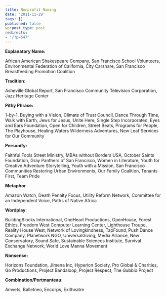 ```yaml
---
title: Nonprofit Naming
date: '2011-11-29'
tags: []
published: false
wp:post_type: post
redirects:
- "/?p=547"
---
```


**Explanatory Name:**

African American Shakespeare Company, San Francisco School Volunteers, Environmental Federation of California, City Carshare, San Francisco Breastfeeding Promotion Coalition

**Tradition**:

Asheville Global Report, San Francisco Community Television Corporation, Jazz Heritage Center

**Pithy Phrase:**

1-by-1, Buying with a Vision, Climate of Trust Council, Dance Through Time, Walk with Earth, Jews for Jesus, Unite Here, Single Step Incorporated, Eyes and Ears Foundation, Open for Children, Street Beats, Programs for People, The Playhouse, Healing Waters Wilderness Adventures, New Leaf Services for Our Community

**Personify:**

Faithful Fools Street Ministry, MBAs without Borders USA, October Saints Foundation, Gray Panthers of San Francisco, Women in Literature, Youth for Creative Adventure Storytelling, Youth with a Mission, San Francisco Communities Restoring Urban Environments, Our Family Coalition, Tenants First, Team Pride

**Metaphor**

Amazon Watch, Death Penalty Focus, Utility Reform Network, Committee for an Independent Voice, Paths of Native Africa

**Wordplay**:

BuildingBlocks International, OneHeart Productions, OpenHouse, Forest Ethics, Freedom West Computer Learning Center, Lighthouse Troupe, Reality House West, Network of Lovingkindness, TapFound, Push Dance Company, Planetwork NGO, UniversalGiving, Media Alliance, New Conservatory, Sound Safe, Sustainable Sciences Institute, Survival Exchange Network, World Love Manna Movement

**Nonsense:**

Horizons Foundation, Jimena Inc, Hyperion Society, Pro Global & Charities, Go Productions, Project Bandaloop, Project Respect, The Gubbio Project

**Combination/Portmanteau:**

Amvets, Balletneo, Encorps, Exitheatre
